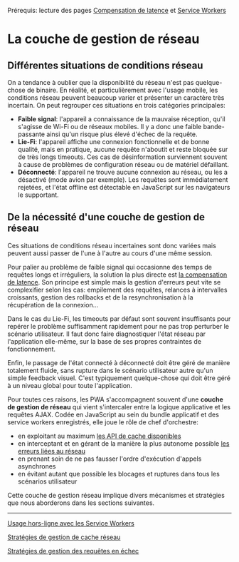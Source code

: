 <span class="requirements">Prérequis: lecture des pages <a href="#/pages/optimistic-ui">Compensation de latence</a> et <a href="#/pages/service-workers">Service Workers</a></span>

La couche de gestion de réseau
================================

## Différentes situations de conditions réseau

On a tendance à oublier que la disponibilité du réseau n'est pas quelque-chose de binaire. En réalité, et particulièrement avec l'usage mobile, les conditions réseau peuvent beaucoup varier et présenter un caractère très incertain. On peut regrouper ces situations en trois catégories principales:
- **Faible signal**: l'appareil a connaissance de la mauvaise réception, qu'il s'agisse de Wi-Fi ou de réseaux mobiles. Il y a donc une faible bande-passante ainsi qu'un risque plus élevé d'échec de la requête.
- **Lie-Fi**: l'appareil affiche une connexion fonctionnelle et de bonne qualité, mais en pratique, aucune requête n'aboutit et reste bloquée sur de très longs timeouts. Ces cas de désinformation surviennent souvent à cause de problèmes de configuration réseau ou de matériel défaillant.
- **Déconnecté**: l'appareil ne trouve aucune connexion au réseau, ou les a désactivé (mode avion par exemple). Les requêtes sont immédiatement rejetées, et l'état offline est détectable en JavaScript sur les navigateurs le supportant.

## De la nécessité d'une couche de gestion de réseau

Ces situations de conditions réseau incertaines sont donc variées mais peuvent aussi passer de l'une à l'autre au cours d'une même session. 

Pour palier au problème de faible signal qui occasionne des temps de requêtes longs et irréguliers, la solution la plus directe est [la compensation de latence](#/pages/optimistic-ui). Son principe est simple mais la gestion d'erreurs peut vite se complexifier selon les cas: empilement des requêtes, relances à intervalles croissants, gestion des rollbacks et de la resynchronisation à la récupération de la connexion...

Dans le cas du Lie-Fi, les timeouts par défaut sont souvent insuffisants pour repérer le problème suffisamment rapidement pour ne pas trop perturber le scénario utilisateur. Il faut donc faire diagnostiquer l'état réseau par l'application elle-même, sur la base de ses propres contraintes de fonctionnement.
 
 Enfin, le passage de l'état connecté à déconnecté doit être géré de manière totalement fluide, sans rupture dans le scénario utilisateur autre qu'un simple feedback visuel. C'est typiquement quelque-chose qui doit être géré à un niveau global pour toute l'application.
 
 Pour toutes ces raisons, les PWA s'accompagnent souvent d'une **couche de gestion de réseau** qui vient s'intercaler entre la logique applicative et les requêtes AJAX. Codée en JavaScript au sein du bundle applicatif et des service workers enregistrés, elle joue le rôle de chef d'orchestre:
  - en exploitant au maximum [les API de cache disponibles](#/pages/data-cache)
  - en interceptant et en gérant de la manière la plus autonome possible [les erreurs liées au réseau](#pages/error-management)
  - en prenant soin de ne pas fausser l'ordre d'exécution d'appels asynchrones
  - en évitant autant que possible les blocages et ruptures dans tous les scénarios utilisateur

Cette couche de gestion réseau implique divers mécanismes et stratégies que nous aborderons dans les sections suivantes.

---

[Usage hors-ligne avec les Service Workers](#/pages/service-workers)

[Stratégies de gestion de cache réseau](#pages/network-strategies)

[Stratégies de gestion des requêtes en échec](#pages/error-management)
